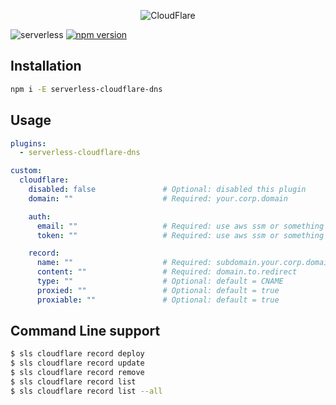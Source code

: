 <p align="center">
  <img alt="CloudFlare" src="https://user-images.githubusercontent.com/621906/78959170-7e548800-7ac0-11ea-8baa-5c425cdc35e2.png">
</p>



![serverless](http://public.serverless.com/badges/v3.svg)
[![npm
version](https://badge.fury.io/js/serverless-cloudflare-dns.svg)](https://badge.fury.io/js/serverless-cloudflare-dns)




## Installation
```bash
npm i -E serverless-cloudflare-dns
```

## Usage

```yaml
plugins:
  - serverless-cloudflare-dns

custom:
  cloudflare:
    disabled: false               # Optional: disabled this plugin
    domain: ""                    # Required: your.corp.domain

    auth:
      email: ""                   # Required: use aws ssm or something like that
      token: ""                   # Required: use aws ssm or something like that

    record:
      name: ""                    # Required: subdomain.your.corp.domain
      content: ""                 # Required: domain.to.redirect
      type: ""                    # Optional: default = CNAME
      proxied: ""                 # Optional: default = true
      proxiable: ""               # Optional: default = true
```


## Command Line support
```bash
$ sls cloudflare record deploy
$ sls cloudflare record update
$ sls cloudflare record remove
$ sls cloudflare record list
$ sls cloudflare record list --all
```
